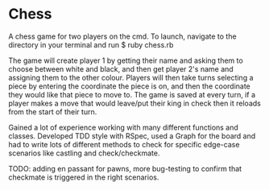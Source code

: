 # Chess
A chess game for two players on the cmd. To launch, navigate to the directory in your terminal and run $ ruby chess.rb

The game will create player 1 by getting their name and asking them to choose between white and black, and then get player 2's name and assigning them to the other colour.
Players will then take turns selecting a piece by entering the coordinate the piece is on, and then the coordinate they would like that piece to move to.
The game is saved at every turn, if a player makes a move that would leave/put their king in check then it reloads from the start of their turn.

Gained a lot of experience working with many different functions and classes. Developed TDD style with RSpec, used a Graph for the board and had to write lots
of different methods to check for specific edge-case scenarios like castling and check/checkmate.

TODO: adding en passant for pawns, more bug-testing to confirm that checkmate is triggered in the right scenarios.
